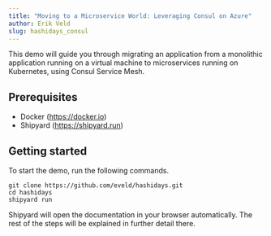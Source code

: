 ```yaml
---
title: "Moving to a Microservice World: Leveraging Consul on Azure"
author: Erik Veld
slug: hashidays_consul
---
```

This demo will guide you through migrating an application from a monolithic application running on a virtual machine to microservices running on Kubernetes, using Consul Service Mesh.

## Prerequisites
- Docker (https://docker.io)
- Shipyard (https://shipyard.run)

## Getting started
To start the demo, run the following commands.

```
git clone https://github.com/eveld/hashidays.git
cd hashidays
shipyard run
```

Shipyard will open the documentation in your browser automatically.
The rest of the steps will be explained in further detail there.